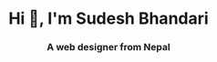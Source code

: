 <h1 align="center">Hi 👋, I'm Sudesh Bhandari</h1>
<h3 align="center">A  web designer from Nepal</h3>

